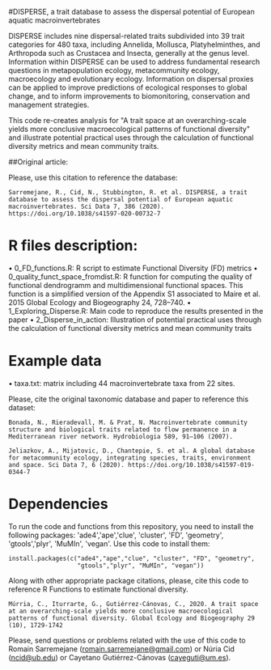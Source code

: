 #DISPERSE, a trait database to assess the dispersal potential of European aquatic macroinvertebrates

DISPERSE includes nine dispersal-related traits subdivided into 39 trait categories for 480 taxa, including Annelida, Mollusca, Platyhelminthes, and Arthropoda such as Crustacea and Insecta, generally at the genus level. Information within DISPERSE can be used to address fundamental research questions in metapopulation ecology, metacommunity ecology, macroecology and evolutionary ecology. Information on dispersal proxies can be applied to improve predictions of ecological responses to global change, and to inform improvements to biomonitoring, conservation and management strategies. 

This code re-creates analysis for "A trait space at an overarching-scale yields more conclusive macroecological patterns of functional diversity" and illustrate potential practical uses through the calculation of functional diversity metrics and mean community traits.

##Original article:

Please, use this citation to reference the database:
```
Sarremejane, R., Cid, N., Stubbington, R. et al. DISPERSE, a trait database to assess the dispersal potential of European aquatic macroinvertebrates. Sci Data 7, 386 (2020). https://doi.org/10.1038/s41597-020-00732-7
```

# R files description:

•	0_FD_functions.R: R script to estimate Functional Diversity (FD) metrics
•	0_quality_funct_space_fromdist.R: R function for computing the quality of functional dendrogramm and multidimensional functional spaces. This function is a simplified version of the Appendix S1 associated to Maire et al. 2015 Global Ecology and Biogeography 24, 728–740.
•	1_Exploring_Disperse.R: Main code to reproduce the results presented in the paper
•	2_Disperse_in_action: Illustration of potential practical uses through the calculation of functional diversity metrics and mean community traits

# Example data
•	taxa.txt: matrix including 44 macroinvertebrate taxa from 22 sites.

Please, cite the original taxonomic database and paper to reference this dataset:

```
Bonada, N., Rieradevall, M. & Prat, N. Macroinvertebrate community structure and biological traits related to flow permanence in a Mediterranean river network. Hydrobiologia 589, 91–106 (2007).

Jeliazkov, A., Mijatovic, D., Chantepie, S. et al. A global database for metacommunity ecology, integrating species, traits, environment and space. Sci Data 7, 6 (2020). https://doi.org/10.1038/s41597-019-0344-7
```

# Dependencies

To run the code and functions from this repository, you need to install the following packages: 'ade4','ape','clue', 'cluster', 'FD', 'geometry', 'gtools','plyr', 'MuMIn', 'vegan'. Use this code to install them:

```
install.packages(c("ade4","ape","clue", "cluster", "FD", "geometry",
                   "gtools","plyr", "MuMIn", "vegan"))

```

Along with other appropriate package citations, please, cite this code to reference R Functions to estimate functional diversity.

```
Múrria, C., Iturrarte, G., Gutiérrez-Cánovas, C., 2020. A trait space at an overarching-scale yields more conclusive macroecological patterns of functional diversity. Global Ecology and Biogeography 29 (10), 1729-1742
```

Please, send questions or problems related with the use of this code to Romain Sarremejane (romain.sarremejane@gmail.com) or Núria Cid (ncid@ub.edu) or Cayetano Gutiérrez-Cánovas (cayeguti@um.es).

